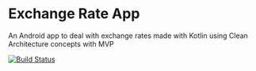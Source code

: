 # Exchange Rate App
An Android app to deal with exchange rates made with Kotlin using Clean Architecture concepts with MVP

[![Build Status](https://travis-ci.org/vinicius-pmoleta/exchange-rate.svg?branch=master)](https://travis-ci.org/vinicius-pmoleta/exchange-rate.svg?branch=master)
